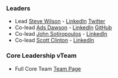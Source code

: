 ### Leaders

- Lead [Steve Wilson](mailto:steve.wilson@owasp.org) - [LinkedIn](https://www.linkedin.com/in/wilsonsd/) [Twitter](https://twitter.com/virtualsteve)
- Co-lead [Ads Dawson](mailto:ads.dawson@owasp.org) - [LinkedIn](https://www.linkedin.com/in/adamdawson0/) [GitHub](https://github.com/GangGreenTemperTatum)
- Co-lead [John Sotiropoulos](mailto:john.sotiropoulos@owasp.org) - [LinkedIn](https://www.linkedin.com/in/jsotiropoulos/)
- Co-lead [Scott Clinton](mailto:scott.clinton@owasp.org) - [LinkedIn](https://www.linkedin.com/in/scottjclinton/)

### Core Leadership vTeam

- Full Core Team [Team Page](https://github.com/OWASP/www-project-top-10-for-large-language-model-applications/wiki/Core-Team)
